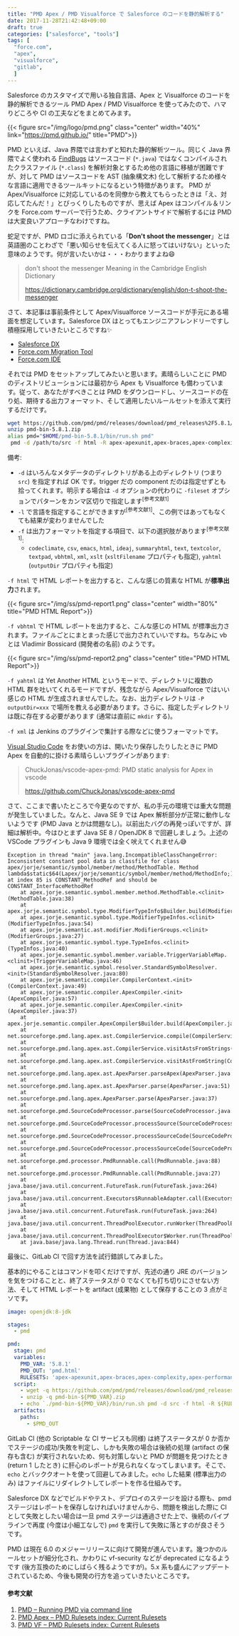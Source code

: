```yaml
---
title: "PMD Apex / PMD Visualforce で Salesforce のコードを静的解析する"
date: 2017-11-28T21:42:48+09:00
draft: true
categories: ["salesforce", "tools"]
tags: [
  "force.com",
  "apex",
  "visualforce",
  "gitlab",
  ]
---
```


Salesforce のカスタマイズで用いる独自言語、Apex と Visualforce のコードを静的解析できるツール PMD Apex / PMD Visualforce を使ってみたので、ハマりどころや CI の工夫などをまとめてみます。

{{< figure src="/img/logo/pmd.png" class="center" width="40%" link="https://pmd.github.io/" title="PMD">}}

PMD といえば、Java 界隈では言わずと知れた静的解析ツール。同じく Java 界隈でよく使われる [FindBugs](http://findbugs.sourceforge.net/) はソースコード (`*.java`) ではなくコンパイルされたクラスファイル (`*.class`) を解析対象とするため他の言語に移植が困難ですが、対して PMD はソースコードを AST (抽象構文木) 化して解析するため様々な言語に適用できるツールキットになるという特徴があります。
PMD が Apex/Visualforce に対応しているのを同僚から教えてもらったときは「え、対応してたんだ！」とびっくりしたものですが、思えば Apex はコンパイル＆リンクを Force.com サーバーで行うため、クライアントサイドで解析するには PMD は大変良いアプローチなわけですね。

蛇足ですが、PMD ロゴに添えられている「**Don't shoot the messenger**」とは英語圏のことわざで「悪い知らせを伝えてくる人に怒ってはいけない」といった意味のようです。何が言いたいかは・・・わかりますよね:smile:

> don't shoot the messenger Meaning in the Cambridge English Dictionary
>
> https://dictionary.cambridge.org/dictionary/english/don-t-shoot-the-messenger

さて、本記事は事前条件として Apex/Visualforce ソースコードが手元にある場面を想定しています。Salesforce DX はとってもエンジニアフレンドリーですし積極採用していきたいところですね:sparkles:

- [Salesforce DX](https://developer.salesforce.com/docs/atlas.ja-jp.sfdx_setup.meta/sfdx_setup/sfdx_setup_intro.htm)
- [Force.com Migration Tool](https://developer.salesforce.com/docs/atlas.ja-jp.daas.meta/daas/meta_development.htm)
- [Force.com IDE](https://developer.salesforce.com/page/Force.com_IDE)

それでは PMD をセットアップしてみたいと思います。素晴らしいことに PMD のディストリビューションには最初から Apex も Visualforce も備わっています。従って、あなたがすべきことは PMD をダウンロードし、ソースコードの在り処、期待する出力フォーマット、そして適用したいルールセットを添えて実行するだけです。

```bash
wget https://github.com/pmd/pmd/releases/download/pmd_releases%2F5.8.1/pmd-bin-5.8.1.zip
unzip pmd-bin-5.8.1.zip
alias pmd="$HOME/pmd-bin-5.8.1/bin/run.sh pmd"
 pmd -d /path/to/src -f html -R apex-apexunit,apex-braces,apex-complexity,apex-performance,apex-security,apex-style,vf-security
```

備考:

- `-d` はいろんなメタデータのディレクトリがある上のディレクトリ (つまり `src`) を指定すれば OK です。trigger だの component だのは指定せずとも拾ってくれます。明示する場合は `-d` オプションの代わりに `-fileset` オプションでパターンをカンマ区切りで指定します<sup>[参考文献1]</sup>
- `-l` で言語を指定することができますが<sup>[参考文献1]</sup>、この例ではあってもなくても結果が変わりませんでした
- `-f` は出力フォーマットを指定する項目で、以下の選択肢があります<sup>[参考文献1]</sup>:
  - `codeclimate`, `csv`, `emacs`, `html`, `ideaj`, `summaryhtml`, `text`, `textcolor`, `textpad`, `vbhtml`, `xml`, `xslt` (`xsltFilename` プロパティも指定), `yahtml` (`outputDir` プロパティも指定)

`-f html` で HTML レポートを出力すると、こんな感じの質素な HTML が**標準出力**されます。

{{< figure src="/img/ss/pmd-report1.png" class="center" width="80%" title="PMD HTML Report">}}

`-f vbhtml` で HTML レポートを出力すると、こんな感じの HTML が標準出力されます。ファイルごとにまとまった感じで出力されていいですね。ちなみに vb とは Vladimir Bossicard (開発者の名前) のようです。

{{< figure src="/img/ss/pmd-report2.png" class="center" title="PMD HTML Report">}}

`-f yahtml` は Yet Another HTML というモードで、ディレクトリに複数の HTML 群を吐いてくれるモードですが、残念ながら Apex/Visualforce ではいい感じの HTML が生成されませんでした。なお、出力ディレクトリは `-P outputDir=xxx` で場所を教える必要があります。さらに、指定したディレクトリは既に存在する必要があります (通常は直前に `mkdir` する)。

`-f xml` は Jenkins のプラグインで集計する際などに使うフォーマットです。

[Visual Studio Code](https://www.microsoft.com/ja-jp/dev/products/code-vs.aspx) をお使いの方は、開いたり保存したりしたときに PMD Apex を自動的に掛ける素晴らしいプラグインがあります:

> ChuckJonas/vscode-apex-pmd: PMD static analysis for Apex in vscode
> 
> https://github.com/ChuckJonas/vscode-apex-pmd

さて、ここまで書いたところで今更なのですが、私の手元の環境では重大な問題が発生していました。なんと、Java SE 9 では Apex 解析部分が正常に動作しないようです (PMD Java とかは問題なし)。以前出たバグの再発っぽいですが、詳細は解析中。今はひとまず Java SE 8 / OpenJDK 8 で回避しましょう。上述の VSCode プラグインも Java 9 環境では全く吠えてくれません:sweat_smile:

```
Exception in thread "main" java.lang.IncompatibleClassChangeError: Inconsistent constant pool data in classfile for class apex/jorje/semantic/symbol/member/method/MethodTable. Method lambda$static$64(Lapex/jorje/semantic/symbol/member/method/MethodInfo;)Z at index 85 is CONSTANT_MethodRef and should be CONSTANT_InterfaceMethodRef
	at apex.jorje.semantic.symbol.member.method.MethodTable.<clinit>(MethodTable.java:38)
	at apex.jorje.semantic.symbol.type.ModifierTypeInfo$Builder.build(ModifierTypeInfo.java:119)
	at apex.jorje.semantic.symbol.type.ModifierTypeInfos.<clinit>(ModifierTypeInfos.java:54)
	at apex.jorje.semantic.ast.modifier.ModifierGroups.<clinit>(ModifierGroups.java:27)
	at apex.jorje.semantic.symbol.type.TypeInfos.<clinit>(TypeInfos.java:40)
	at apex.jorje.semantic.symbol.member.variable.TriggerVariableMap.<clinit>(TriggerVariableMap.java:46)
	at apex.jorje.semantic.symbol.resolver.StandardSymbolResolver.<init>(StandardSymbolResolver.java:80)
	at apex.jorje.semantic.compiler.CompilerContext.<init>(CompilerContext.java:49)
	at apex.jorje.semantic.compiler.ApexCompiler.<init>(ApexCompiler.java:57)
	at apex.jorje.semantic.compiler.ApexCompiler.<init>(ApexCompiler.java:37)
	at apex.jorje.semantic.compiler.ApexCompiler$Builder.build(ApexCompiler.java:210)
	at net.sourceforge.pmd.lang.apex.ast.CompilerService.compile(CompilerService.java:95)
	at net.sourceforge.pmd.lang.apex.ast.CompilerService.visitAstsFromStrings(CompilerService.java:90)
	at net.sourceforge.pmd.lang.apex.ast.CompilerService.visitAstFromString(CompilerService.java:78)
	at net.sourceforge.pmd.lang.apex.ast.ApexParser.parseApex(ApexParser.java:42)
	at net.sourceforge.pmd.lang.apex.ast.ApexParser.parse(ApexParser.java:51)
	at net.sourceforge.pmd.lang.apex.ApexParser.parse(ApexParser.java:37)
	at net.sourceforge.pmd.SourceCodeProcessor.parse(SourceCodeProcessor.java:113)
	at net.sourceforge.pmd.SourceCodeProcessor.processSource(SourceCodeProcessor.java:175)
	at net.sourceforge.pmd.SourceCodeProcessor.processSourceCode(SourceCodeProcessor.java:97)
	at net.sourceforge.pmd.SourceCodeProcessor.processSourceCode(SourceCodeProcessor.java:52)
	at net.sourceforge.pmd.processor.PmdRunnable.call(PmdRunnable.java:88)
	at net.sourceforge.pmd.processor.PmdRunnable.call(PmdRunnable.java:27)
	at java.base/java.util.concurrent.FutureTask.run(FutureTask.java:264)
	at java.base/java.util.concurrent.Executors$RunnableAdapter.call(Executors.java:514)
	at java.base/java.util.concurrent.FutureTask.run(FutureTask.java:264)
	at java.base/java.util.concurrent.ThreadPoolExecutor.runWorker(ThreadPoolExecutor.java:1167)
	at java.base/java.util.concurrent.ThreadPoolExecutor$Worker.run(ThreadPoolExecutor.java:641)
	at java.base/java.lang.Thread.run(Thread.java:844)
```

最後に、GitLab CI で回す方法を試行錯誤してみました。

基本的にやることはコマンドを叩くだけですが、先述の通り JRE のバージョンを気をつけることと、終了ステータスが 0 でなくても打ち切りにさせない方法、そして HTML レポートを artifact (成果物) として保存することの 3 点がミソです。

```yml
image: openjdk:8-jdk

stages:
  - pmd

pmd:
  stage: pmd
  variables:
    PMD_VAR: '5.8.1'
    PMD_OUT: 'pmd.html'
    RULESETS: 'apex-apexunit,apex-braces,apex-complexity,apex-performance,apex-security,apex-style,vf-security'
  script:
    - wget -q https://github.com/pmd/pmd/releases/download/pmd_releases%2F${PMD_VAR}/pmd-bin-${PMD_VAR}.zip
    - unzip -q pmd-bin-${PMD_VAR}.zip
    - echo `./pmd-bin-${PMD_VAR}/bin/run.sh pmd -d src -f html -R ${RULESETS}` > $PMD_OUT
  artifacts:
    paths:
      - $PMD_OUT
```

GitLab CI (他の Scriptable な CI サービスも同様) は終了ステータスが 0 か否かでステージの成功/失敗を判定し、しかも失敗の場合は後続の処理 (artifact の保存も含む) が実行されないため、何も対策しないと PMD が問題を見つけたとき (return 1 したとき) に肝心のレポートが見られなくなってしまいます。そこで、`echo` とバッククオートを使って回避してみました。`echo` した結果 (標準出力のみ) はファイルにリダイレクトしてレポートを作る仕組みです。

Salesforce DX などでビルドやテスト、デプロイのステージを設ける際も、pmd ステージはレポートを保存しなければいけませんから、問題を検出した際に CI として失敗としたい場合は一旦 pmd ステージは通過させた上で、後続のパイプラインで再度 (今度は小細工なしで) `pmd` を実行して失敗に落とすのが良さそうです。

PMD は現在 6.0 のメジャーリリースに向けて開発が進んでいます。幾つかのルールセットが細分化され、かわりに vf-security などが deprecated になるようです (後方互換のためにしばらく残るようですが)。5.x 系も盛んにアップデートされているため、今後も開発の行方を追っていきたいところです。

#### 参考文献

1. [PMD &#x2013; Running PMD via command line](https://pmd.github.io/pmd-5.8.1/usage/running.html)
2. [PMD Apex &#x2013; PMD Rulesets index: Current Rulesets](https://pmd.github.io/latest/pmd-apex/rules/index.html)
3. [PMD VF &#x2013; PMD Rulesets index: Current Rulesets](https://pmd.github.io/latest/pmd-visualforce/rules/index.html)